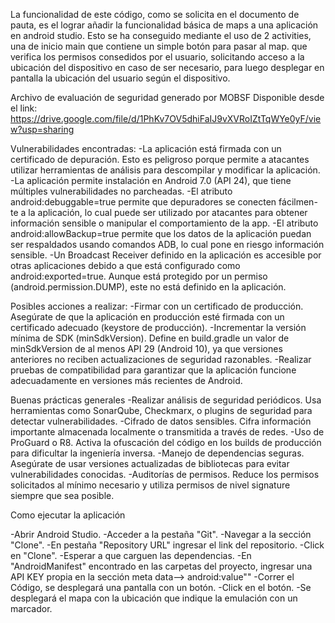 La funcionalidad de este código, como se solicita en el documento de pauta, es el lograr añadir la funcionalidad básica de maps a una aplicación en android studio. 
Esto se ha conseguido mediante el uso de 2 activities, una de inicio main que contiene un simple botón para pasar al map. que verifica los permisos consedidos por el usuario, 
solicitando acceso a la ubicación del dispositivo en caso de ser necesario, para luego desplegar en pantalla la ubicación del usuario según el dispositivo.

Archivo de evaluación de seguridad generado por MOBSF
Disponible desde el link: https://drive.google.com/file/d/1PhKv7OV5dhiFaIJ9vXVRoIZtTqWYe0yF/view?usp=sharing

Vulnerabilidades encontradas:
-La aplicación está firmada con un certificado de depuración. Esto es peligroso porque permite a atacantes utilizar herramientas de análisis para descompilar y modificar la aplicación.
-La aplicación permite instalación en Android 7.0 (API 24), que tiene múltiples vulnerabilidades no parcheadas.
-El atributo android:debuggable=true permite que depuradores se conecten fácilmen-te a la aplicación, lo cual puede ser utilizado por atacantes para obtener información sensible o manipular el comportamiento de la app.
-El atributo android:allowBackup=true permite que los datos de la aplicación puedan ser respaldados usando comandos ADB, lo cual pone en riesgo información sensible.
-Un Broadcast Receiver definido en la aplicación es accesible por otras aplicaciones debido a que está configurado como android:exported=true. Aunque está protegido por un permiso (android.permission.DUMP), este no está definido en la aplicación.

Posibles acciones a realizar:
-Firmar con un certificado de producción. Asegúrate de que la aplicación en producción esté firmada con un certificado adecuado (keystore de producción).
-Incrementar la versión mínima de SDK (minSdkVersion). Define en build.gradle un valor de minSdkVersion de al menos API 29 (Android 10), ya que versiones anteriores no reciben actualizaciones de seguridad razonables.
-Realizar pruebas de compatibilidad para garantizar que la aplicación funcione adecuadamente en versiones más recientes de Android.

Buenas prácticas generales
-Realizar análisis de seguridad periódicos. Usa herramientas como SonarQube, Checkmarx, o plugins de seguridad para detectar vulnerabilidades.
-Cifrado de datos sensibles. Cifra información importante almacenada localmente o transmitida a través de redes.
-Uso de ProGuard o R8. Activa la ofuscación del código en los builds de producción para dificultar la ingeniería inversa.
-Manejo de dependencias seguras. Asegúrate de usar versiones actualizadas de bibliotecas para evitar vulnerabilidades conocidas.
-Auditorías de permisos. Reduce los permisos solicitados al mínimo necesario y utiliza permisos de nivel signature siempre que sea posible.

Como ejecutar la aplicación

-Abrir Android Studio.
-Acceder a la pestaña "Git".
-Navegar a la sección "Clone".
-En pestaña "Repository URL" ingresar el link del repositorio.
-Click en "Clone".
-Esperar a que carguen las dependencias.
-En "AndroidManifest" encontrado en las carpetas del proyecto, ingresar una API KEY propia en la sección meta data--> android:value""
-Correr el Código, se desplegará una pantalla con un botón.
-Click en el botón. 
-Se desplegará el mapa con la ubicación que indique la emulación con un marcador.

